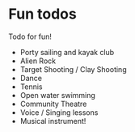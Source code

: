 # Fun todos

Todo for fun!

 - Porty sailing and kayak club
 - Alien Rock
 - Target Shooting / Clay Shooting
 - Dance
 - Tennis
 - Open water swimming
 - Community Theatre
 - Voice / Singing lessons
 - Musical instrument!